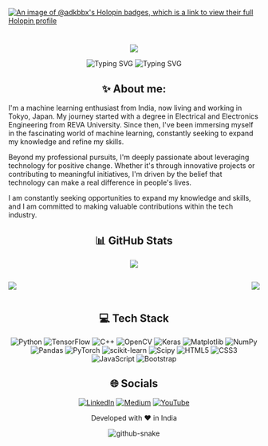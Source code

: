 [![An image of @adkbbx's Holopin badges, which is a link to view their full Holopin profile](https://holopin.me/adkbbx)](https://holopin.io/@adkbbx)

#
<div align="center">

[![](https://visitcount.itsvg.in/api?id=adkbbx&icon=0&color=0)](https://visitcount.itsvg.in)
</div>

<div align="center">

![Typing SVG](https://readme-typing-svg.demolab.com?font=Fira+Code&weight=600&duration=1&pause=1000&color=FFD83D&background=FFFFFF00&center=true&repeat=false&random=true&width=435&lines=Akshay+Dilip+Kumar)
![Typing SVG](https://readme-typing-svg.demolab.com?font=Fira+Code&duration=4999&pause=1000&color=FFD83D&background=FFFFFF00&center=true&vCenter=true&random=false&width=435&lines=----+Machine-Learning-Engineer+----;Nice+to+meet+you!+%F0%9F%91%8B;Happy+coding!+%F0%9F%92%BB)
</div>


<div align="center">
  
## ✨ About me:
</div>
<p>
I'm a machine learning enthusiast from India, now living and working in Tokyo, Japan. My journey started with a degree in Electrical and Electronics Engineering from REVA University. Since then, I've been immersing myself in the fascinating world of machine learning, constantly seeking to expand my knowledge and refine my skills.

Beyond my professional pursuits, I'm deeply passionate about leveraging technology for positive change. Whether it's through innovative projects or contributing to meaningful initiatives, I'm driven by the belief that technology can make a real difference in people's lives.

I am constantly seeking opportunities to expand my knowledge and skills, and I am committed to making valuable contributions within the tech industry.
</p>

<div align="center">
  
## 📊 GitHub Stats
![](https://github-readme-stats.vercel.app/api?username=adkbbx&theme=dark&hide_border=false&include_all_commits=true&count_private=true)<br/>

<div style="display: flex; align-items: center; justify-content: space-between;">

![](https://github-readme-streak-stats.herokuapp.com/?user=adkbbx&card_width=350&theme=dark&hide_border=false)

![](https://github-readme-stats.vercel.app/api/top-langs/?username=adkbbx&theme=dark&hide_border=false&include_all_commits=true&count_private=true&card_width=350&layout=compact)

</div>
</div>

<div align="center">

## 💻 Tech Stack

![Python](https://img.shields.io/badge/python-3670A0?style=for-the-badge&logo=python&logoColor=ffdd54) 
![TensorFlow](https://img.shields.io/badge/TensorFlow-%23FF6F00.svg?style=for-the-badge&logo=TensorFlow&logoColor=white)
![C++](https://img.shields.io/badge/c++-%2300599C.svg?style=for-the-badge&logo=c%2B%2B&logoColor=white) 
![OpenCV](https://img.shields.io/badge/opencv-%23white.svg?style=for-the-badge&logo=opencv&logoColor=white) 
![Keras](https://img.shields.io/badge/Keras-%23D00000.svg?style=for-the-badge&logo=Keras&logoColor=white) 
![Matplotlib](https://img.shields.io/badge/Matplotlib-%23ffffff.svg?style=for-the-badge&logo=Matplotlib&logoColor=black) 
![NumPy](https://img.shields.io/badge/numpy-%23013243.svg?style=for-the-badge&logo=numpy&logoColor=white) 
![Pandas](https://img.shields.io/badge/pandas-%23150458.svg?style=for-the-badge&logo=pandas&logoColor=white) 
![PyTorch](https://img.shields.io/badge/PyTorch-%23EE4C2C.svg?style=for-the-badge&logo=PyTorch&logoColor=white) 
![scikit-learn](https://img.shields.io/badge/scikit--learn-%23F7931E.svg?style=for-the-badge&logo=scikit-learn&logoColor=white) 
![Scipy](https://img.shields.io/badge/SciPy-%230C55A5.svg?style=for-the-badge&logo=scipy&logoColor=%white) 
![HTML5](https://img.shields.io/badge/html5-%23E34F26.svg?style=for-the-badge&logo=html5&logoColor=white) 
![CSS3](https://img.shields.io/badge/css3-%231572B6.svg?style=for-the-badge&logo=css3&logoColor=white) 
![JavaScript](https://img.shields.io/badge/javascript-%23323330.svg?style=for-the-badge&logo=javascript&logoColor=%23F7DF1E) 
![Bootstrap](https://img.shields.io/badge/bootstrap-%238511FA.svg?style=for-the-badge&logo=bootstrap&logoColor=white) 
</div>



<div align="center">
  
## 🌐 Socials
[![LinkedIn](https://img.shields.io/badge/LinkedIn-%230077B5.svg?logo=linkedin&logoColor=white)](https://linkedin.com/in/akshaydilipkumar) [![Medium](https://img.shields.io/badge/Medium-12100E?logo=medium&logoColor=white)](https://medium.com/@@akshaydilipkumar) [![YouTube](https://img.shields.io/badge/YouTube-%23FF0000.svg?logo=YouTube&logoColor=white)](https://youtube.com/@AkshayDilipKumar) 
</div>

<div align="center">
<p>Developed with ❤️ in India</p>
</div>

<div align="center">
<picture>
  <source media="(prefers-color-scheme: dark)" srcset="github-snake-dark.svg" />
  <source media="(prefers-color-scheme: light)" srcset="github-snake.svg" />
  <img alt="github-snake" src="github-snake.svg" />
</picture>
</div>